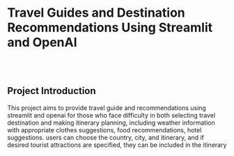 # Travel Guides and Destination Recommendations Using Streamlit and OpenAI
<br/><br/>

## Project Introduction
This project aims to provide travel guide and recommendations using streamlit and openai for those who face difficulty in both selecting travel destination and making itinerary planning, including weather information with appropriate clothes suggestions, food recommendations, hotel suggestions. users can choose the country, city, and itinerary, and if desired tourist attractions are specified, they can be included in the itinerary